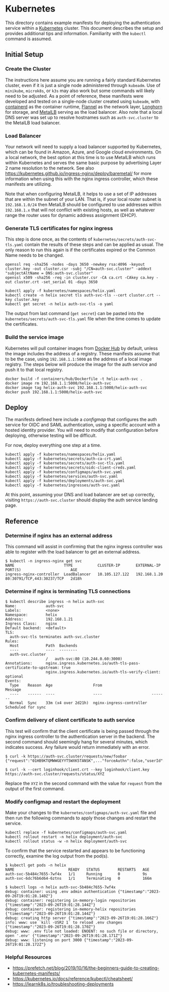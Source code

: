 # Kubernetes

This directory contains example manifests for deploying the authentication service within a [Kubernetes](https://kubernetes.io) cluster. This document describes the setup and provides additional tips and information. Familiarity with the `kubectl` command is assumed.

## Initial Setup

### Create the Cluster

The instructions here assume you are running a fairly standard Kubernetes cluster, even if it is just a single node administered through `kubeadm`. Use of `minikube`, `microk8s`, or `k3s` may also work but some commands will likely need to be adjusted. As a point of reference, these manifests were developed and tested on a single-node cluster created using `kubeadm`, with [containerd](https://containerd.io) as the container runtime, [Flannel](https://github.com/flannel-io/flannel) as the network layer, [Longhorn](https://longhorn.io/) for storage, and [MetalLB](https://metallb.universe.tf) serving as the load balancer. Also note that a local DNS server was set up to resolve hostnames such as `auth-svc.cluster` to the MetalLB load balancer.

### Load Balancer

Your network will need to supply a load balancer supported by Kubernetes, which can be found in Amazon, Azure, and Google cloud environments. On a local network, the best option at this time is to use MetalLB which runs within Kubernetes and serves the same basic purpose by advertising Layer 2 name resolution to the network. See also https://kubernetes.github.io/ingress-nginx/deploy/baremetal/ for more information when using this with the nginx ingress controller, which these manifests are utilizing.

Note that when configuring MetalLB, it helps to use a set of IP addresses that are within the subnet of your LAN. That is, if your local router subnet is `192.168.1.0/24` then MetalLB should be configured to use addresses within `192.168.1.x` that will not conflict with existing hosts, as well as whatever range the router uses for dynamic address assignment (DHCP).

### Generate TLS certificates for nginx ingress

This step is done once, as the contents of `kubernetes/secrets/auth-svc-tls.yaml` contain the results of these steps and can be applied as usual. The only reason to run this again is if the certificates expired or the Common Name needs to be changed.

```shell
openssl req -sha256 -nodes -days 3650 -newkey rsa:4096 -keyout cluster.key -out cluster.csr -subj "/CN=auth-svc.cluster" -addext "subjectAltName = DNS:auth-svc.cluster"
openssl x509 -sha256 -req -in cluster.csr -CA ca.crt -CAkey ca.key -out cluster.crt -set_serial 01 -days 3650

kubectl apply -f kubernetes/namespaces/helix.yaml
kubectl create -n helix secret tls auth-svc-tls --cert cluster.crt --key cluster.key
kubectl get secret -n helix auth-svc-tls -o yaml
```

The output from last command (`get secret`) can be pasted into the `kubernetes/secrets/auth-svc-tls.yaml` file when the time comes to update the certificates.

### Build the service image

Kubernetes will pull container images from [Docker Hub](https://hub.docker.com) by default, unless the image includes the address of a registry. These manifests assume that to be the case, using `192.168.1.1:5000` as the address of a local image registry. The steps below will produce the image for the auth service and push it to that local registry.

```shell
docker build -f containers/hub/Dockerfile -t helix-auth-svc .
docker image rm 192.168.1.1:5000/helix-auth-svc
docker image tag helix-auth-svc 192.168.1.1:5000/helix-auth-svc
docker push 192.168.1.1:5000/helix-auth-svc
```

## Deploy

The manifests defined here include a _configmap_ that configures the auth service for OIDC and SAML authentication, using a specific account with a hosted identity provider. You will need to modify that configuration before deploying, otherwise testing will be difficult.

For now, deploy everything one step at a time.

```shell
kubectl apply -f kubernetes/namespaces/helix.yaml
kubectl apply -f kubernetes/secrets/auth-ca-crt.yaml
kubectl apply -f kubernetes/secrets/auth-svc-tls.yaml
kubectl apply -f kubernetes/secrets/oidc-client-creds.yaml
kubectl apply -f kubernetes/configmaps/auth-svc.yaml
kubectl apply -f kubernetes/services/auth-svc.yaml
kubectl apply -f kubernetes/deployments/auth-svc.yaml
kubectl apply -f kubernetes/ingresses/auth-svc.yaml
```

At this point, assuming your DNS and load balancer are set up correctly, visiting `https://auth-svc.cluster` should display the auth service landing page.

## Reference

### Determine if nginx has an external address

This command will assist in confirming that the nginx ingress controller was able to register with the load balancer to get an external address.

```shell
$ kubectl -n ingress-nginx get svc
NAME                      TYPE           CLUSTER-IP       EXTERNAL-IP    PORT(S)                      AGE
ingress-nginx-controller  LoadBalancer   10.105.127.122   192.168.1.20   80:30791/TCP,443:30237/TCP   2d18h
```

### Determine if nginx is terminating TLS connections

```shell
$ kubectl describe ingress -n helix auth-svc
Name:             auth-svc
Labels:           <none>
Namespace:        helix
Address:          192.168.1.21
Ingress Class:    nginx
Default backend:  <default>
TLS:
  auth-svc-tls terminates auth-svc.cluster
Rules:
  Host            Path  Backends
  ----            ----  --------
  auth-svc.cluster
                  /   auth-svc:80 (10.244.0.60:3000)
Annotations:      nginx.ingress.kubernetes.io/auth-tls-pass-certificate-to-upstream: true
                  nginx.ingress.kubernetes.io/auth-tls-verify-client: optional
Events:
  Type    Reason  Age                  From                      Message
  ----    ------  ----                 ----                      -------
  Normal  Sync    33m (x4 over 2d21h)  nginx-ingress-controller  Scheduled for sync
```

### Confirm delivery of client certificate to auth service

This test will confirm that the client certificate is being passed through the nginx ingress controller to the authentication server in the backend. The second command should seemingly hang for several minutes, which indicates success. Any failure would return immediately with an error.

```shell
$ curl -k https://auth-svc.cluster/requests/new/foobar
{"request":"01HB9KTQMWWGEYYT5WXK5TANSK",..."forceAuthn":false,"userId":"foobar","instanceId":"none"}

$ curl -k --cert loginhook/client.crt --key loginhook/client.key https://auth-svc.cluster/requests/status/XYZ
```

Replace the `XYZ` in the second command with the value for `request` from the output of the first command.

### Modify configmap and restart the deployment

Make your changes to the `kubernetes/configmaps/auth-svc.yaml` file and then run the following commands to apply those changes and restart the service.

```shell
kubectl replace -f kubernetes/configmaps/auth-svc.yaml
kubectl rollout restart -n helix deployment/auth-svc
kubectl rollout status -w -n helix deployment/auth-svc
```

To confirm that the service restarted and appears to be functioning correctly, examine the log output from the pod(s).

```shell
$ kubectl get pods -n helix
NAME                        READY   STATUS        RESTARTS   AGE
auth-svc-5b484c7655-7wf4x   1/1     Running       0          9s
auth-svc-6dc76b6d64-6ztns   1/1     Terminating   0          166m

$ kubectl logs -n helix auth-svc-5b484c7655-7wf4x
debug: container: using .env admin authentication {"timestamp":"2023-09-26T19:01:28.140Z"}
debug: container: registering in-memory-login repositories {"timestamp":"2023-09-26T19:01:28.144Z"}
debug: container: registering in-memory-helix repositories {"timestamp":"2023-09-26T19:01:28.144Z"}
debug: creating http server {"timestamp":"2023-09-26T19:01:28.166Z"}
info: www: use `kill -USR2 1` to reload .env changes {"timestamp":"2023-09-26T19:01:28.170Z"}
debug: www: .env file not loaded: ENOENT: no such file or directory, open '.env' {"timestamp":"2023-09-26T19:01:28.171Z"}
debug: www: listening on port 3000 {"timestamp":"2023-09-26T19:01:28.172Z"}
```

### Helpful Resources

* https://prefetch.net/blog/2019/10/16/the-beginners-guide-to-creating-kubernetes-manifests/
* https://kubernetes.io/docs/reference/kubectl/cheatsheet/
* https://learnk8s.io/troubleshooting-deployments
